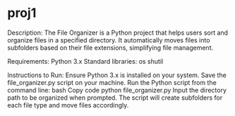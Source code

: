# proj1

Description:
The File Organizer is a Python project that helps users sort and organize files in a specified directory. It automatically moves files into subfolders based on their file extensions, simplifying file management.

Requirements:
Python 3.x
Standard libraries:
os
shutil

Instructions to Run:
Ensure Python 3.x is installed on your system.
Save the file_organizer.py script on your machine.
Run the Python script from the command line:
bash
Copy code
python file_organizer.py
Input the directory path to be organized when prompted. The script will create subfolders for each file type and move files accordingly.
